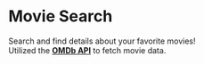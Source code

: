 # Movie Search 
Search and find details about your favorite movies!    
Utilized the <b>[OMDb API](https://www.omdbapi.com/)</b> to fetch movie data.
